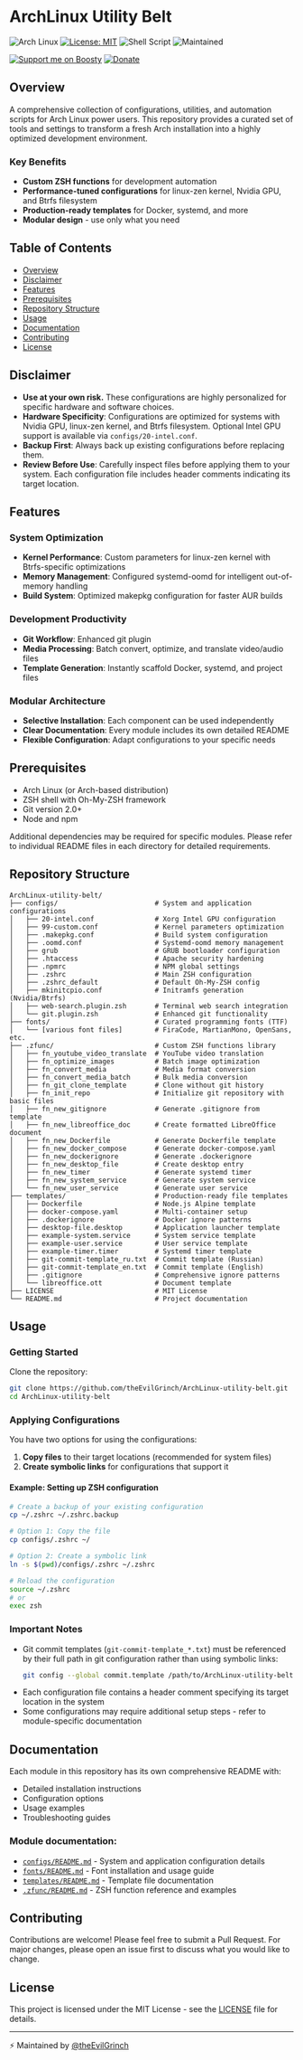 # ArchLinux Utility Belt

![Arch Linux](https://img.shields.io/badge/Arch_Linux-1793D1?style=for-the-badge&logo=arch-linux&logoColor=white)
[![License: MIT](https://img.shields.io/badge/License-MIT-yellow.svg?style=for-the-badge)](LICENSE)
![Shell Script](https://img.shields.io/badge/shell_script-%23121011.svg?style=for-the-badge&logo=gnu-bash&logoColor=white)
![Maintained](https://img.shields.io/badge/Maintained%3F-yes-green.svg?style=for-the-badge)

[![Support me on Boosty](https://img.shields.io/badge/Boosty-Support%20me-%23f15f2c?style=for-the-badge)](https://boosty.to/theEvilGrinch/donate)
[![Donate](https://img.shields.io/badge/Donate-%23702ff4?style=for-the-badge)](https://yoomoney.ru/to/410016288289737)

## Overview

A comprehensive collection of configurations, utilities, and automation scripts for Arch Linux power users. This repository provides a curated set of tools and settings to transform a fresh Arch installation into a highly optimized development environment.

### Key Benefits
- **Custom ZSH functions** for development automation
- **Performance-tuned configurations** for linux-zen kernel, Nvidia GPU, and Btrfs filesystem
- **Production-ready templates** for Docker, systemd, and more
- **Modular design** - use only what you need

## Table of Contents

- [Overview](#overview)
- [Disclaimer](#disclaimer)
- [Features](#features)
- [Prerequisites](#prerequisites)
- [Repository Structure](#repository-structure)
- [Usage](#usage)
- [Documentation](#documentation)
- [Contributing](#contributing)
- [License](#license)

## Disclaimer

- **Use at your own risk.** These configurations are highly personalized for specific hardware and software choices.
- **Hardware Specificity**: Configurations are optimized for systems with Nvidia GPU, linux-zen kernel, and Btrfs filesystem. Optional Intel GPU support is available via `configs/20-intel.conf`.
- **Backup First**: Always back up existing configurations before replacing them.
- **Review Before Use**: Carefully inspect files before applying them to your system. Each configuration file includes header comments indicating its target location.

## Features

### System Optimization
- **Kernel Performance**: Custom parameters for linux-zen kernel with Btrfs-specific optimizations
- **Memory Management**: Configured systemd-oomd for intelligent out-of-memory handling
- **Build System**: Optimized makepkg configuration for faster AUR builds

### Development Productivity
- **Git Workflow**: Enhanced git plugin
- **Media Processing**: Batch convert, optimize, and translate video/audio files
- **Template Generation**: Instantly scaffold Docker, systemd, and project files

### Modular Architecture
- **Selective Installation**: Each component can be used independently
- **Clear Documentation**: Every module includes its own detailed README
- **Flexible Configuration**: Adapt configurations to your specific needs

## Prerequisites

- Arch Linux (or Arch-based distribution)
- ZSH shell with Oh-My-ZSH framework
- Git version 2.0+
- Node and npm

Additional dependencies may be required for specific modules. Please refer to individual README files in each directory for detailed requirements.

## Repository Structure

```
ArchLinux-utility-belt/
├── configs/                        # System and application configurations
│   ├── 20-intel.conf               # Xorg Intel GPU configuration
│   ├── 99-custom.conf              # Kernel parameters optimization
│   ├── .makepkg.conf               # Build system configuration
│   ├── .oomd.conf                  # Systemd-oomd memory management
│   ├── grub                        # GRUB bootloader configuration
│   ├── .htaccess                   # Apache security hardening
│   ├── .npmrc                      # NPM global settings
│   ├── .zshrc                      # Main ZSH configuration
│   ├── .zshrc_default              # Default Oh-My-ZSH config
│   ├── mkinitcpio.conf             # Initramfs generation (Nvidia/Btrfs)
│   ├── web-search.plugin.zsh       # Terminal web search integration
│   └── git.plugin.zsh              # Enhanced git functionality
├── fonts/                          # Curated programming fonts (TTF)
│   └── [various font files]        # FiraCode, MartianMono, OpenSans, etc.
├── .zfunc/                         # Custom ZSH functions library
│   ├── fn_youtube_video_translate  # YouTube video translation
│   ├── fn_optimize_images          # Batch image optimization
│   ├── fn_convert_media            # Media format conversion
│   ├── fn_convert_media_batch      # Bulk media conversion
│   ├── fn_git_clone_template       # Clone without git history
│   ├── fn_init_repo                # Initialize git repository with basic files
│   ├── fn_new_gitignore            # Generate .gitignore from template
│   ├── fn_new_libreoffice_doc      # Create formatted LibreOffice document
│   ├── fn_new_Dockerfile           # Generate Dockerfile template
│   ├── fn_new_docker_compose       # Generate docker-compose.yaml
│   ├── fn_new_dockerignore         # Generate .dockerignore
│   ├── fn_new_desktop_file         # Create desktop entry
│   ├── fn_new_timer                # Generate systemd timer
│   ├── fn_new_system_service       # Generate system service
│   └── fn_new_user_service         # Generate user service
├── templates/                      # Production-ready file templates
│   ├── Dockerfile                  # Node.js Alpine template
│   ├── docker-compose.yaml         # Multi-container setup
│   ├── .dockerignore               # Docker ignore patterns
│   ├── desktop-file.desktop        # Application launcher template
│   ├── example-system.service      # System service template
│   ├── example-user.service        # User service template
│   ├── example-timer.timer         # Systemd timer template
│   ├── git-commit-template_ru.txt  # Commit template (Russian)
│   ├── git-commit-template_en.txt  # Commit template (English)
│   ├── .gitignore                  # Comprehensive ignore patterns
│   └── libreoffice.ott             # Document template
├── LICENSE                         # MIT License
└── README.md                       # Project documentation
```

## Usage

### Getting Started

Clone the repository:
```bash
git clone https://github.com/theEvilGrinch/ArchLinux-utility-belt.git
cd ArchLinux-utility-belt
```

### Applying Configurations

You have two options for using the configurations:
1. **Copy files** to their target locations (recommended for system files)
2. **Create symbolic links** for configurations that support it

#### Example: Setting up ZSH configuration

```bash
# Create a backup of your existing configuration
cp ~/.zshrc ~/.zshrc.backup

# Option 1: Copy the file
cp configs/.zshrc ~/

# Option 2: Create a symbolic link
ln -s $(pwd)/configs/.zshrc ~/.zshrc

# Reload the configuration
source ~/.zshrc
# or
exec zsh
```

### Important Notes

- Git commit templates (`git-commit-template_*.txt`) must be referenced by their full path in git configuration rather than using symbolic links:
  ```bash
  git config --global commit.template /path/to/ArchLinux-utility-belt/templates/git-commit-template_en.txt
  ```
- Each configuration file contains a header comment specifying its target location in the system
- Some configurations may require additional setup steps - refer to module-specific documentation

## Documentation

Each module in this repository has its own comprehensive README with:
- Detailed installation instructions
- Configuration options
- Usage examples
- Troubleshooting guides

### Module documentation:
- [`configs/README.md`](configs/README.md) - System and application configuration details
- [`fonts/README.md`](fonts/README.md) - Font installation and usage guide
- [`templates/README.md`](templates/README.md) - Template file documentation
- [`.zfunc/README.md`](.zfunc/README.md) - ZSH function reference and examples

## Contributing

Contributions are welcome! Please feel free to submit a Pull Request. For major changes, please open an issue first to discuss what you would like to change.

## License

This project is licensed under the MIT License - see the [LICENSE](LICENSE) file for details.

---

⚡ Maintained by [@theEvilGrinch](https://github.com/theEvilGrinch)
